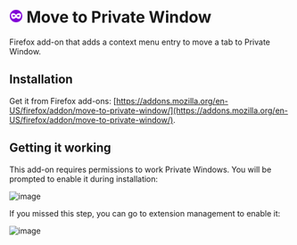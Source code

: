 # <img src="icons/icon.svg" width="24" height="24" align="baseline" /> Move to Private Window

Firefox add-on that adds a context menu entry to move a tab to Private Window.

## Installation

Get it from Firefox add-ons: [https://addons.mozilla.org/en-US/firefox/addon/move-to-private-window/](https://addons.mozilla.org/en-US/firefox/addon/move-to-private-window/).

## Getting it working

This add-on requires permissions to work Private Windows.
You will be prompted to enable it during installation: 

![image](https://github.com/torunar/move-to-private-window/assets/1062217/064cf567-c02d-4496-aa80-52d5fb104518)

If you missed this step, you can go to extension management to enable it:

![image](https://github.com/torunar/move-to-private-window/assets/1062217/c5640d23-8cfa-4c43-a086-fcb9c22439f3)
